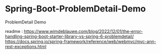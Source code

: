 # Spring-Boot-ProblemDetail-Demo
ProblemDetail Demo



readme :
https://www.wimdeblauwe.com/blog/2022/12/01/the-error-handling-spring-boot-starter-library-vs-spring-6-problemdetail/
https://docs.spring.io/spring-framework/reference/web/webmvc/mvc-ann-rest-exceptions.html
